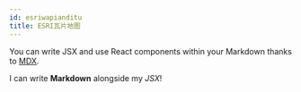 ```yaml
---
id: esriwapianditu
title: ESRI瓦片地图
---
```


You can write JSX and use React components within your Markdown thanks to [MDX](https://mdxjs.com/).

I can write **Markdown** alongside my _JSX_!
